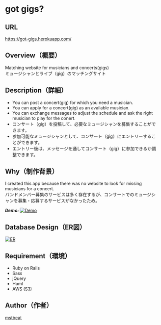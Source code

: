 # got gigs?

## URL
https://got-gigs.herokuapp.com/

## Overview（概要）
Matching website for musicians and concerts(gigs)<br>
ミュージシャンとライブ（gig）のマッチングサイト


## Description（詳細）
- You can post a concert(gig) for which you need a musician.
- You can apply for a concert(gig) as an available musician.
- You can exchange messages to adjust the schedule and ask the right musician to play for the conert.
- コンサート（gig）を投稿して、必要なミュージシャンを募集することができます。
- 参加可能なミュージシャンとして、コンサート（gig）にエントリーすることができます。
- エントリー後は、メッセージを通してコンサート（gig）に参加できるか調整できます。

## Why（制作背景）
I created this app because there was no website to look for missing musicians for a concert.<br>
バンドメンバー募集のサービスは多く存在するが、コンサートでのミュージシャンを募集・応募するサービスがなかったため。

***Demo:***
[![Demo](https://i.gyazo.com/50ed706be5b2be50672f74d7672c9b76.gif)](https://gyazo.com/50ed706be5b2be50672f74d7672c9b76)

## Database Design（ER図）
[![ER](https://i.gyazo.com/d30f883c3e1a9070d73aae0118e25930.png)](https://gyazo.com/d30f883c3e1a9070d73aae0118e25930)

## Requirement（環境）
- Ruby on Rails
- Sass
- jQuery
- Haml
- AWS (S3)

## Author（作者）
[mstbeat](https://github.com/mstbeat)
